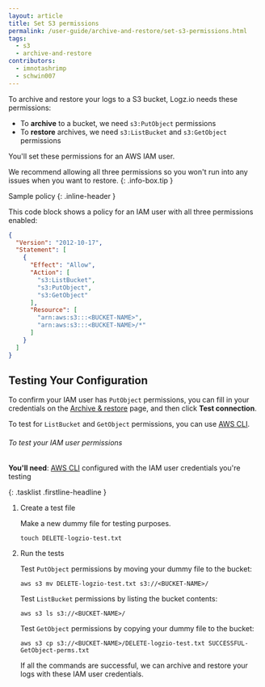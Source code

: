 ```yaml
---
layout: article
title: Set S3 permissions
permalink: /user-guide/archive-and-restore/set-s3-permissions.html
tags:
  - s3
  - archive-and-restore
contributors:
  - imnotashrimp
  - schwin007
---
```


To archive and restore your logs to a S3 bucket,
Logz.io needs these permissions:

* To **archive** to a bucket, we need `s3:PutObject` permissions
* To **restore** archives, we need `s3:ListBucket` and `s3:GetObject` permissions

You'll set these permissions for an AWS IAM user.

  We recommend allowing all three permissions so you won't run into any issues when you want to restore.
  {: .info-box.tip }

Sample policy
{: .inline-header }

This code block shows a policy for an IAM user with all three permissions enabled:

```json
{
  "Version": "2012-10-17",
  "Statement": [
    {
      "Effect": "Allow",
      "Action": [
        "s3:ListBucket",
        "s3:PutObject",
        "s3:GetObject"
      ],
      "Resource": [
        "arn:aws:s3:::<BUCKET-NAME>",
        "arn:aws:s3:::<BUCKET-NAME>/*"
      ]
    }
  ]
}
```

## Testing Your Configuration

To confirm your IAM user has `PutObject` permissions,
you can fill in your credentials on the [Archive & restore](https://app.logz.io/#/dashboard/tools/archive-and-restore) page,
and then click **Test connection**.

To test for `ListBucket` and `GetObject` permissions, you can use [AWS CLI](https://docs.aws.amazon.com/cli/latest/userguide/cli-chap-install.html).

###### To test your IAM user permissions

**You'll need**:
[AWS CLI](https://docs.aws.amazon.com/cli/latest/userguide/cli-chap-install.html) configured with the IAM user credentials you're testing

{: .tasklist .firstline-headline }
1.  Create a test file

    Make a new dummy file for testing purposes.

    ```shell
    touch DELETE-logzio-test.txt
    ```

2.  Run the tests

    Test `PutObject` permissions by moving your dummy file to the bucket:

    ```shell
    aws s3 mv DELETE-logzio-test.txt s3://<BUCKET-NAME>/
    ```

    Test `ListBucket` permissions by listing the bucket contents:

    ```shell
    aws s3 ls s3://<BUCKET-NAME>/
    ```

    Test `GetObject` permissions by copying your dummy file to the bucket:

    ```shell
    aws s3 cp s3://<BUCKET-NAME>/DELETE-logzio-test.txt SUCCESSFUL-GetObject-perms.txt
    ```

    If all the commands are successful, we can archive and restore your logs with these IAM user credentials.